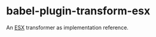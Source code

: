 # babel-plugin-transform-esx
An [ESX](https://gist.github.com/WebReflection/2d64f34cf58daa812ec876242c91a97c) transformer as implementation reference.
